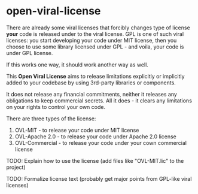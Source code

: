 # open-viral-license
There are already some viral licenses that forcibly changes type of license **your** code is released under to the viral license. GPL is one of such viral licenses: you start developing your code under MIT license, then you choose to use some library licensed under GPL - and voila, your code is under GPL license.

If this works one way, it should work another way as well.

This **Open Viral License** aims to release limitations explicitly or implicitly added to your codebase by using 3rd-party libraries or components.

It does not release any financial commitments, neither it releases any obligations to keep commercial secrets. All it does - it clears any limitations on your rights to control your own code.

There are three types of the license:

1. OVL-MIT - to release your code under MIT license
3. OVL-Apache 2.0 - to release your code under Apache 2.0 license
4. OVL-Commercial - to release your code under your cown commercial license

TODO: Explain how to use the license (add files like "OVL-MIT.lic" to the project)

TODO: Formalize license text (probably get major points from GPL-like viral licenses)
